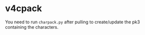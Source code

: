 # v4cpack
You need to run `charpack.py` after pulling to create/update the pk3 containing the characters.
